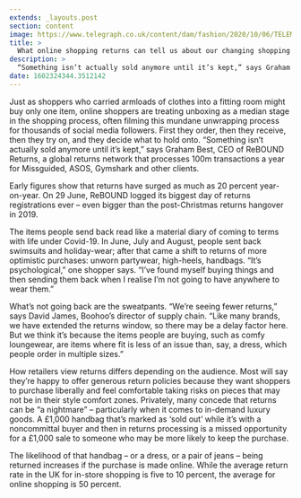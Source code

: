 ```yaml
--- 
extends: _layouts.post 
section: content 
image: https://www.telegraph.co.uk/content/dam/fashion/2020/10/06/TELEMMGLPICT000241274049-xlarge_trans_NvBQzQNjv4BqSdnVs1xxx3yeSXN55W0GtDNo61L5iFd8jCGEx_lKupw.jpeg?imwidth=1200 
title: > 
  What online shopping returns can tell us about our changing shopping habits 
description: > 
  “Something isn’t actually sold anymore until it’s kept,” says Graham Best, CEO of ReBOUND Returns, a global returns network that processes 100m transactions a year for Missguided, ASOS, Gymshark and other clients.On 29 June, ReBOUND logged its biggest day of returns registrations ever – even bigger than the post-Christmas returns hangover in 2019.“Like many brands, we have extended the returns window, so there may be a delay factor here.The likelihood of that handbag – or a dress, or a pair of jeans – being returned increases if the purchase is made online.While the average return rate in the UK for in-store shopping is five to 10 percent, the average for online shopping is 50 percent. 
date: 1602324344.3512142 
--- 
```

Just as shoppers who carried armloads of clothes into a fitting room might buy only one item, online shoppers are treating unboxing as a median stage in the shopping process, often filming this mundane unwrapping process for thousands of social media followers. First they order, then they receive, then they try on, and <then> they decide what to hold onto. “Something isn’t actually sold anymore until it’s kept,” says Graham Best, CEO of ReBOUND Returns, a global returns network that processes 100m transactions a year for Missguided, ASOS, Gymshark and other clients.

Early figures show that returns have surged as much as 20 percent year-on-year. On 29 June, ReBOUND logged its biggest day of returns registrations ever – even bigger than the post-Christmas returns hangover in 2019.

The items people send back read like a material diary of coming to terms with life under Covid-19. In June, July and August, people sent back swimsuits and holiday-wear; after that came a shift to returns of more optimistic purchases: unworn partywear, high-heels, handbags. “It’s psychological,” one shopper says. “I’ve found myself buying things and then sending them back when I realise I’m not going to have anywhere to wear them.”

What’s not going back are the sweatpants. “We’re seeing fewer returns,” says David James, Boohoo’s director of supply chain. “Like many brands, we have extended the returns window, so there may be a delay factor here. But we think it’s because the items people are buying, such as comfy loungewear, are items where fit is less of an issue than, say, a dress, which people order in multiple sizes.”

How retailers view returns differs depending on the audience. Most will say they’re happy to offer generous return policies because they want shoppers to purchase liberally and feel comfortable taking risks on pieces that may not be in their style comfort zones. Privately, many concede that returns can be “a nightmare” – particularly when it comes to in-demand luxury goods. A £1,000 handbag that’s marked as ‘sold out’ while it’s with a noncommittal buyer and then in returns processing is a missed opportunity for a £1,000 sale to someone who may be more likely to keep the purchase.

The likelihood of that handbag – or a dress, or a pair of jeans – being returned increases if the purchase is made online. While the average return rate in the UK for in-store shopping is five to 10 percent, the average for online shopping is 50 percent.